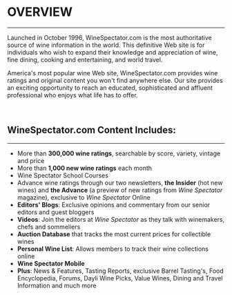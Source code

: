 # OVERVIEW
---

Launched in October 1996, WineSpectator.com is the most authoritative source of wine information in the world. This definitive Web site is 
for individuals who wish to expand their knowledge and appreciation of wine, fine dining, cooking and entertaining, and world travel.

America's most popular wine Web site, WineSpectator.com provides wine ratings and original content you won't find anywhere else. Our site provides an exciting opportunity to reach an educated, sophisticated and affluent professional who enjoys what life has to offer.

<br />

<!-- **Online Subscribers have access to:** -->
## WineSpectator.com Content Includes:
---
- More than <span>**300,000 wine ratings**</span>, searchable by score, variety, vintage and price
- More than <span>**1,000 new wine ratings**</span> each month
- Wine Spectator School Courses
- Advance wine ratings through our two newsletters, <span>**the Insider**</span> (hot new wines) and 
<span>**the Advance**</span> (a preview of new ratings from *Wine Spectator* magazine), exclusive to 
*Wine Spectator* Online 
- <span>**Editors' Blogs**</span>: Exclusive opinions and commentary from our senior editors and guest bloggers
- <span>**Videos**</span>: Join the editors at *Wine Spectator* as they talk with winemakers, chefs and sommeliers
- <span>**Auction Database**</span> that tracks the most current prices for collectible wines
- <span>**Personal Wine List**</span>: Allows members to track their wine collections online
- <span>**Wine Spectator Mobile**</span>
- <span>**Plus**</span>: News &amp; Features, Tasting Reports, exclusive Barrel Tasting's, Food Encyclopedia, Forums, Dayli Wine Picks, Value Wines, Dining and Travel Information and much more
